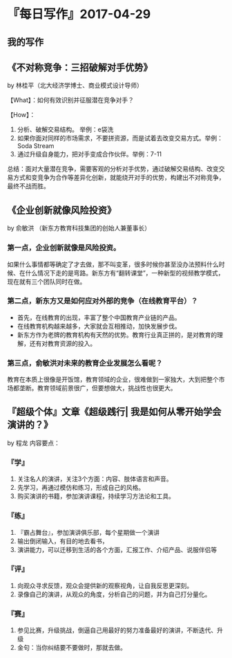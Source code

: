 # 『每日写作』2017-04-29

## 我的写作

## 《不对称竞争：三招破解对手优势》
by  林桂平（北大经济学博士、商业模式设计导师）

【What】：如何有效识别并征服潜在竞争对手？

【How】：
1. 分析、破解交易结构。  举例：e袋洗
2. 如果你面对同样的市场需求，不要拼资源，而是试着去改变交易方式。举例：Soda Stream 
3. 通过升级自身能力，把对手变成合作伙伴。举例：7-11

总结：面对大量潜在竞争，需要客观的分析对手优势，通过破解交易结构、改变交易方式和变竞争为合作等差异化创新，就能绕开对手的优势，构建出不对称竞争，最终不战而胜。

## 《企业创新就像风险投资》
by 俞敏洪 （新东方教育科技集团的创始人兼董事长）

### 第一点，企业创新就像是风险投资。
如果什么事情都等确定了才去做，那不叫变革，很多时候你甚至没办法预料什么时候、在什么情况下走的是弯路。新东方有“翻转课堂”，一种新型的视频教学模式，现在就有三个团队同时在做。


### 第二点，新东方又是如何应对外部的竞争（在线教育平台）？
- 首先，在线教育的出现，丰富了整个中国教育产业链的产品。
- 在线教育机构越来越多，大家就会互相推动，加快发展步伐。
- 新东方作为老牌的教育机构有天然的优势。教育行业真正拼的，是对教育的理解，还有对教育资源的投入。

### 第三点，俞敏洪对未来的教育企业发展怎么看呢？
教育在本质上很像是开饭馆，教育领域的企业，很难做到一家独大，大到把整个市场都垄断。教育领域前景很广，但要想做大，挑战性也很更大。


## 『超级个体』文章《超级践行| 我是如何从零开始学会演讲的？》
by 程龙
内容要点：
### 『学』
1. 关注名人的演讲，关注3个方面：内容、肢体语言和声音。
2. 先学习，再通过模仿和练习，形成自己的风格。
3. 购买演讲的书籍，参加演讲课程，持续学习方法论和工具。

### 『练』
1. 『霸占舞台』，参加演讲俱乐部，每个星期做一个演讲
2. 输出倒闭输入，有目的地去看书，
3. 演讲能力，可以迁移到生活的各个方面，汇报工作、介绍产品、说服伴侣等

### 『评』 
1. 向观众寻求反馈，观众会提供新的观察视角，让自我反思更深刻。
2. 录像自己的演讲，从观众的角度，分析自己的问题，并为自己打分量化。

### 『赛』
1. 参见比赛，升级挑战，倒逼自己用最好的努力准备最好的演讲，不断迭代、升级
2. 金句：当你纠结要不要做时，那就去做。


